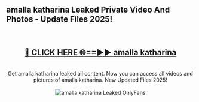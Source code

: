 <h2>amalla katharina Leaked Private Video And Photos - Update Files 2025!</h2>
<br>
<div align="center">
<h2><a href="https://betterlinks.top/A2PfLJ" rel="nofollow">🔴 CLICK HERE 🌐==►► amalla katharina</a></h2>
<br>
Get amalla katharina leaked all content. Now you can access all videos and pictures of amalla katharina. New Updated Files 2025!
<br>
<br>
<a href="https://betterlinks.top/A2PfLJ" rel="nofollow" data-target="animated-image.originalLink"><img src="https://i.imgur.com/dJHk4Zq.gif" alt="amalla katharina Leaked  OnlyFans" style="max-width: 100%; display: inline-block;" data-target="animated-image.originalImage"></a>
</div>
<br>